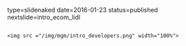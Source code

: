 type=slidenaked
date=2016-01-23
status=published
nextslide=intro_ecom_lidl
~~~~~~

<img src ="/img/mgm/intro_developers.png" width="100%">
